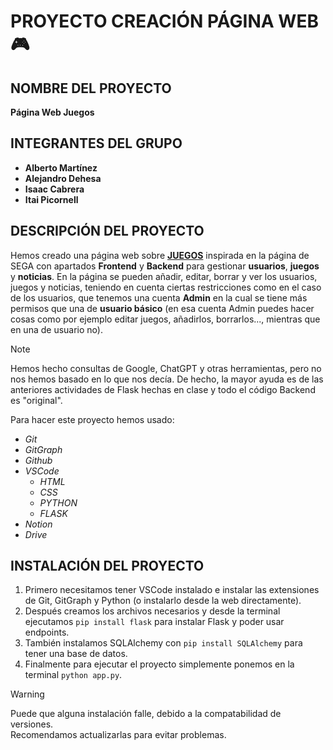# PROYECTO CREACIÓN PÁGINA WEB 🎮
## NOMBRE DEL PROYECTO
**Página Web Juegos**
## INTEGRANTES DEL GRUPO
- **Alberto Martínez**
- **Alejandro Dehesa**
- **Isaac Cabrera**
- **Itai Picornell**  
## DESCRIPCIÓN DEL PROYECTO
Hemos creado una página web sobre <ins>**JUEGOS**</ins> inspirada en la página de SEGA con apartados **Frontend** y **Backend** para gestionar **usuarios**, **juegos** y **noticias**. En la página se pueden añadir, editar, borrar y ver los usuarios, juegos y noticias, teniendo en cuenta ciertas restricciones como en el caso de los usuarios, que tenemos una cuenta **Admin** en la cual se tiene más permisos que una de **usuario básico** (en esa cuenta Admin puedes hacer cosas como por ejemplo editar juegos, añadirlos, borrarlos..., mientras que en una de usuario no).

> [!NOTE]
> Hemos hecho consultas de Google, ChatGPT y otras herramientas, pero no nos hemos basado en lo que nos decía. De hecho, la mayor ayuda es de las anteriores actividades de Flask hechas en clase y todo el código Backend es "original".

Para hacer este proyecto hemos usado:  
- *Git*  
- *GitGraph*  
- *Github*
- *VSCode*
  - *HTML*
  - *CSS*
  - *PYTHON*
  - *FLASK*
- *Notion*
- *Drive*  
## INSTALACIÓN DEL PROYECTO
1. Primero necesitamos tener VSCode instalado e instalar las extensiones de Git, GitGraph y Python (o instalarlo desde la web directamente).
2. Después creamos los archivos necesarios y desde la terminal ejecutamos `pip install flask` para instalar Flask y poder usar endpoints.
3. También instalamos SQLAlchemy con `pip install SQLAlchemy` para tener una base de datos.
4. Finalmente para ejecutar el proyecto simplemente ponemos en la terminal `python app.py`.  
> [!WARNING]
> Puede que alguna instalación falle, debido a la compatabilidad de versiones.  
> Recomendamos actualizarlas para evitar problemas.
